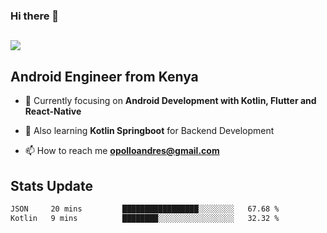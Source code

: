 ### Hi there 👋
<h2 align="left"><img src="https://readme-typing-svg.herokuapp.com?color='blue'&lines=I'm+Andrew+Opollo😊;Welcome+to+my+Github😜"> </h2>

## Android Engineer from Kenya


- 🌱 Currently focusing on **Android Development with Kotlin, Flutter and React-Native**

- 🔭 Also learning **Kotlin Springboot** for Backend Development

- 📫 How to reach me **opolloandres@gmail.com**


## Stats Update
<!--START_SECTION:waka-->

```txt
JSON     20 mins         █████████████████░░░░░░░░   67.68 %
Kotlin   9 mins          ████████░░░░░░░░░░░░░░░░░   32.32 %
```

<!--END_SECTION:waka-->


